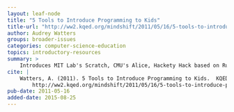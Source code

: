 ```yaml
---
layout: leaf-node
title: "5 Tools to Introduce Programming to Kids"
title-url: "http://ww2.kqed.org/mindshift/2011/05/16/5-tools-to-introduce-programming-to-kids/"
author: Audrey Watters
groups: broader-issues
categories: computer-science-education
topics: introductory-resources
summary: >
    Introduces MIT Lab's Scratch, CMU's Alice, Hackety Hack based on Ruby, Arduino, and Lego Mindstorms.
cite: |
    Watters, A. (2011). 5 Tools to Introduce Programming to Kids.  KQED.  Retrieved from:
        http://ww2.kqed.org/mindshift/2011/05/16/5-tools-to-introduce-programming-to-kids/
pub-date: 2011-05-16
added-date: 2015-08-25
---
```

